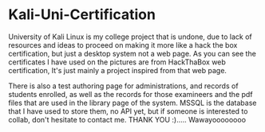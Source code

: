 # Kali-Uni-Certification

University of Kali Linux is my college project that is undone, due to lack of resources and ideas to proceed on making it more like a hack the box certification, but just a desktop system not a web page. As you can see the certificates I have used on the pictures are from HackThaBox web certification, It's just mainly a project inspired from that web page.

There is also a test authoring page for administrations, and records of students enrolled, as well as the records for those examineers and the pdf files that are used in the library page of the system. MSSQL is the database that I have used to store them, no API yet, but if someone is interested to collab, don't hesitate to contact me. THANK YOU :)..... Wawayoooooooo
